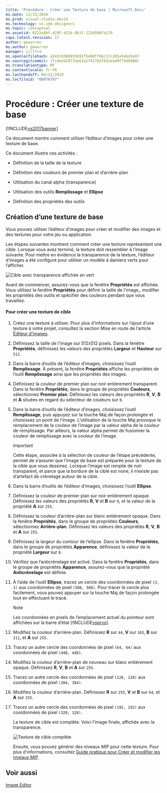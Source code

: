 ```yaml
---
title: 'Procédure : Créer une Texture de base | Microsoft Docs'
ms.date: 11/15/2016
ms.prod: visual-studio-dev14
ms.technology: vs-ide-designers
ms.topic: conceptual
ms.assetid: 0222e8bf-d29f-421b-9b1f-123d500fa179
caps.latest.revision: 17
author: gewarren
ms.author: gewarren
manager: jillfra
ms.openlocfilehash: a343cb508933b91f5400ff6bc17c285a54bd2e87
ms.sourcegitcommit: 1fc6ee928733e61a1f42782f832ead9f7946d00c
ms.translationtype: MT
ms.contentlocale: fr-FR
ms.lasthandoff: 04/22/2019
ms.locfileid: "60076797"
---
```

# <a name="how-to-create-a-basic-texture"></a>Procédure : Créer une texture de base
[!INCLUDE[vs2017banner](../includes/vs2017banner.md)]

Ce document montre comment utiliser l’éditeur d’images pour créer une texture de base.  
  
 Ce document illustre ces activités :  
  
- Définition de la taille de la texture  
  
- Définition des couleurs de premier plan et d’arrière-plan  
  
- Utilisation du canal alpha (transparence)  
  
- Utilisation des outils **Remplissage** et **Ellipse**  
  
- Définition des propriétés des outils  
  
## <a name="creating-a-basic-texture"></a>Création d’une texture de base  
 Vous pouvez utiliser l’éditeur d’images pour créer et modifier des images et des textures pour votre jeu ou application.  
  
 Les étapes suivantes montrent comment créer une texture représentant une cible. Lorsque vous avez terminé, la texture doit ressembler à l’image suivante. Pour mettre en évidence la transparence de la texture, l’éditeur d’images a été configuré pour utiliser un modèle à damiers verts pour l’afficher.  
  
 ![Cible avec transparence affichée en vert](../designers/media/digit-bullseye-texture-in-editor.png "Digit-Bullseye-Texture-In-Editor")  
  
 Avant de commencer, assurez-vous que la fenêtre **Propriétés** est affichée. Vous utilisez la fenêtre **Propriétés** pour définir la taille de l'image,, modifier les propriétés des outils et spécifier des couleurs pendant que vous travaillez.  
  
#### <a name="to-create-a-bullseye-target-texture"></a>Pour créer une texture de cible  
  
1. Créez une texture à utiliser. Pour plus d’informations sur l’ajout d’une texture à votre projet, consultez la section Mise en route de l’article [Éditeur d’images](../designers/image-editor.md).  
  
2. Définissez la taille de l’image sur 512x512 pixels. Dans la fenêtre **Propriétés**, définissez les valeurs des propriétés **Largeur** et **Hauteur** sur `512`.  
  
3. Dans la barre d’outils de l’éditeur d’images, choisissez l’outil **Remplissage**. À présent, la fenêtre **Propriétés** affiche les propriétés de l’outil **Remplissage** ainsi que les propriétés des images.  
  
4. Définissez la couleur de premier plan sur noir entièrement transparent. Dans la fenêtre **Propriétés**, dans le groupe de propriétés **Couleurs**, sélectionnez **Premier plan**. Définissez les valeurs des propriétés **R**, **V**, **B** et **A** situées en regard du sélecteur de couleurs sur `0`.  
  
5. Dans la barre d’outils de l’éditeur d’images, choisissez l’outil **Remplissage**, puis appuyez sur la touche Maj de façon prolongée et choisissez un point de l’image. L’utilisation de la touche Maj provoque le remplacement de la couleur de l’image par la valeur alpha de la couleur de remplissage. Par ailleurs, la valeur alpha permet de fusionner la couleur de remplissage avec la couleur de l’image.  
  
   > [!IMPORTANT]
   >  Cette étape, associée à la sélection de couleur de l’étape précédente, permet de s’assurer que l’image de base est préparée pour la texture de la cible que vous dessinez. Lorsque l’image est remplie de noir transparent, et parce que la bordure de la cible est noire, il n’existe pas d’artefact de crénelage autour de la cible.  
  
6. Dans la barre d’outils de l’éditeur d’images, choisissez l’outil **Ellipse**.  
  
7. Définissez la couleur de premier plan sur noir entièrement opaque. Définissez les valeurs des propriétés **R**, **V** et **B** sur `0`, et la valeur de la propriété **A** sur `255`.  
  
8. Définissez la couleur d’arrière-plan sur blanc entièrement opaque. Dans la fenêtre **Propriétés**, dans le groupe de propriétés **Couleurs**, sélectionnez **Arrière-plan**. Définissez les valeurs des propriétés **R**, **V**, **B** et **A** sur `255`.  
  
9. Définissez la largeur du contour de l’ellipse. Dans la fenêtre **Propriétés**, dans le groupe de propriétés **Apparence**, définissez la valeur de la propriété **Largeur** sur `8`.  
  
10. Vérifiez que l’anticrénelage est activé. Dans la fenêtre **Propriétés**, dans le groupe de propriétés **Apparence**, assurez-vous que la propriété **Anticrénelage** est définie.  
  
11. À l’aide de l’outil **Ellipse**, tracez un cercle des coordonnées de pixel `(3, 3)` aux coordonnées de pixel `(508, 508)`. Pour tracer le cercle plus facilement, vous pouvez appuyer sur la touche Maj de façon prolongée tout en effectuant le tracé.  
  
    > [!NOTE]
    >  Les coordonnées en pixels de l’emplacement actuel du pointeur sont affichées sur la barre d’état [!INCLUDE[vsprvs](../includes/vsprvs-md.md)].  
  
12. Modifiez la couleur d’arrière-plan. Définissez **R** sur `44`, **V** sur `165`, **B** sur `211`, et **A** sur `255`.  
  
13. Tracez un autre cercle des coordonnées de pixel `(64, 64)` aux coordonnées de pixel `(448, 448)`.  
  
14. Modifiez la couleur d’arrière-plan de nouveau sur blanc entièrement opaque. Définissez **R**, **V**, **B** et **A** sur `255`.  
  
15. Tracez un autre cercle des coordonnées de pixel `(128, 128)` aux coordonnées de pixel `(384, 384)`.  
  
16. Modifiez la couleur d’arrière-plan. Définissez **R** sur `255`, **V** et **B** sur `64`, et **A** sur `255`.  
  
17. Tracez un autre cercle des coordonnées de pixel `(192, 192)` aux coordonnées de pixel `(320, 320)`.  
  
    La texture de cible est complète. Voici l’image finale, affichée avec la transparence.  
  
    ![Texture de cible complète](../designers/media/gfx-image-demo-bullseye.png "gfx_image_demo_bullseye")  
  
    Ensuite, vous pouvez générer des niveaux MIP pour cette texture. Pour plus d’informations, consultez [Guide pratique pour Créer et modifier les niveaux MIP](../designers/how-to-create-and-modify-mip-levels.md).  
  
## <a name="see-also"></a>Voir aussi  
 [Image Editor](../designers/image-editor.md)
